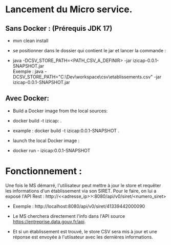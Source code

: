 # Lancement du Micro service.
## Sans Docker : (Prérequis JDK 17)
- mvn clean install
- se positionner dans le dossier qui contient le jar et lancer la commande :

- java -DCSV_STORE_PATH=<PATH_CSV_A_DEFINIR> -jar izicap-0.0.1-SNAPSHOT.jar   
Exemple : java -DCSV_STORE_PATH="C:\\Dev\\workspace\\csv\\etablissements.csv" -jar izicap-0.0.1-SNAPSHOT.jar

## Avec Docker:
- Build a Docker image from the local sources:
- docker build -t izicap:<version> .
- example : docker build -t izicap:0.0.1-SNAPSHOT .

- launch the local Docker image :
- docker run - izicap:0.0.1-SNAPSHOT

# Fonctionnement :
Une fois le MS démarré, l'utilisateur peut mettre à jour le store et requêter les 
informations d'un établissement via son SIRET. Pour le faire, on lui a exposé l'API Rest :
http://<<adresse_ip>>:8080/api/v0/siret/<numero_siret>
- Exemple : http://localhost:8080/api/v0/siret/41339442000090

- Le MS cherchera directement l'info dans l'API source https://entreprise.data.gouv.fr/api.
- Et si un établissement est trouvé, le store CSV sera mis à jour et une réponse est envoyée à l'utiisateur
avec les dernières informations.